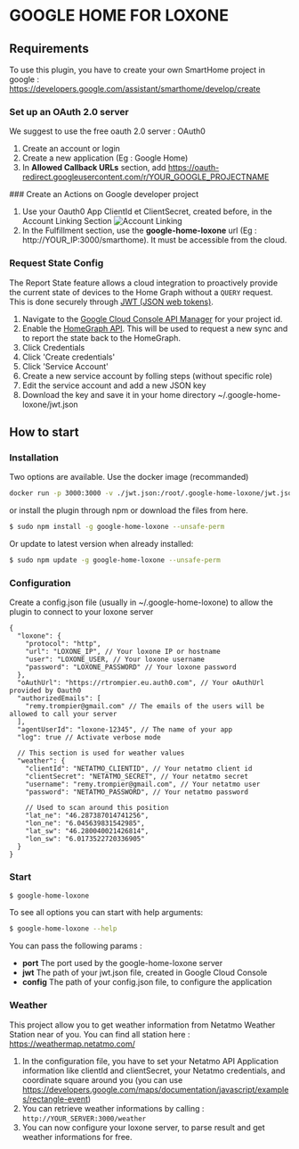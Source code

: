 # GOOGLE HOME FOR LOXONE

## Requirements

To use this plugin, you have to create your own SmartHome project in google : https://developers.google.com/assistant/smarthome/develop/create

### Set up an OAuth 2.0 server

We suggest to use the free oauth 2.0 server : OAuth0

1. Create an account or login
1. Create a new application (Eg : Google Home)
1. In **Allowed Callback URLs** section, add https://oauth-redirect.googleusercontent.com/r/YOUR_GOOGLE_PROJECTNAME

### Create an Actions on Google developer project

1. Use your Oauth0 App ClientId et ClientSecret, created before, in the Account Linking Section
![Account Linking](readme/account-linking.png?raw=true "Account Linking")
1. In the Fulfillment section, use the **google-home-loxone** url (Eg : http://YOUR_IP:3000/smarthome). It must be accessible from the cloud.


### Request State Config
The Report State feature allows a cloud integration to proactively provide the
current state of devices to the Home Graph without a `QUERY` request. This is
done securely through [JWT (JSON web tokens)](https://jwt.io/).

1. Navigate to the [Google Cloud Console API Manager](https://console.developers.google.com/apis) for your project id.
1. Enable the [HomeGraph API](https://console.cloud.google.com/apis/api/homegraph.googleapis.com/overview). This will be used to request a new sync and to report the state back to the HomeGraph.
1. Click Credentials
1. Click 'Create credentials'
1. Click 'Service Account'
1. Create a new service account by folling steps (without specific role)
1. Edit the service account and add a new JSON key
1. Download the key and save it in your home directory ~/.google-home-loxone/jwt.json
   
## How to start

### Installation

Two options are available.
Use the docker image (recommanded)

```sh
docker run -p 3000:3000 -v ./jwt.json:/root/.google-home-loxone/jwt.json -v ./config.json:/root/.google-home-loxone/config.json -e GHL_VERBOSE=true --name google-home-loxone -d rtrompier/google-home-loxone:latest
```

or install the plugin through npm or download the files from here.

```sh
$ sudo npm install -g google-home-loxone --unsafe-perm
```
Or update to latest version when already installed:
```sh
$ sudo npm update -g google-home-loxone --unsafe-perm
```

### Configuration

Create a config.json file (usually in ~/.google-home-loxone) to allow the plugin to connect to your loxone server
```
{
  "loxone": {
    "protocol": "http",
    "url": "LOXONE_IP", // Your loxone IP or hostname
    "user": "LOXONE_USER, // Your loxone username
    "password": "LOXONE_PASSWORD" // Your loxone password
  },
  "oAuthUrl": "https://rtrompier.eu.auth0.com", // Your oAuthUrl provided by Oauth0
  "authorizedEmails": [
    "remy.trompier@gmail.com" // The emails of the users will be allowed to call your server
  ],
  "agentUserId": "loxone-12345", // The name of your app
  "log": true // Activate verbose mode

  // This section is used for weather values
  "weather": {
    "clientId": "NETATMO_CLIENTID", // Your netatmo client id
    "clientSecret": "NETATMO_SECRET", // Your netatmo secret
    "username": "remy.trompier@gmail.com", // Your netatmo user 
    "password": "NETATMO_PASSWORD", // Your netatmo password
    
    // Used to scan around this position
    "lat_ne": "46.287387014741256",
    "lon_ne": "6.045639831542985",
    "lat_sw": "46.280040021426814",
    "lon_sw": "6.0173522720336905"
  }
}
```

### Start 

```sh
$ google-home-loxone
```

To see all options you can start with help arguments:
```sh
$ google-home-loxone --help
```

You can pass the following params : 
* **port** The port used by the google-home-loxone server
* **jwt** The path of your jwt.json file, created in Google Cloud Console
* **config** The path of your config.json file, to configure the application

### Weather
This project allow you to get weather information from Netatmo Weather Station near of you.
You can find all station here : https://weathermap.netatmo.com/

1. In the configuration file, you have to set your Netatmo API Application information like clientId and clientSecret, your Netatmo credentials, and coordinate square around you (you can use https://developers.google.com/maps/documentation/javascript/examples/rectangle-event)
1. You can retrieve weather informations by calling : `http://YOUR_SERVER:3000/weather`
1. You can now configure your loxone server, to parse result and get weather informations for free.
